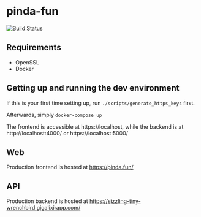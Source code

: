 # pinda-fun

[![Build Status](https://travis-ci.com/pinda-fun/pinda-fun.svg?branch=master)](https://travis-ci.com/pinda-fun/pinda-fun)

## Requirements
- OpenSSL
- Docker

## Getting up and running the dev environment

If this is your first time setting up, run `./scripts/generate_https_keys` first.

Afterwards, simply `docker-compose up`

The frontend is accessible at https://localhost, while the backend is at http://localhost:4000/ or https://localhost:5000/

## Web
Production frontend is hosted at https://pinda.fun/

## API
Production backend is hosted at https://sizzling-tiny-wrenchbird.gigalixirapp.com/
